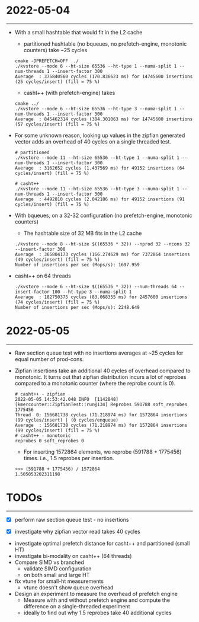 
# 2022-05-04
----

* With a small hashtable that would fit in the L2 cache
  - partitioned hashtable (no bqueues, no prefetch-engine, monotonic counters) take ~25 cycles
  ```
  cmake -DPREFETCH=OFF ../
  ./kvstore --mode 6 --ht-size 65536 --ht-type 1 --numa-split 1 --num-threads 1 --insert-factor 300
  Average  : 375840560 cycles (170.836623 ms) for 14745600 insertions (25 cycles/insert) (fill = 75 %)
  ```

  - casht++ (with prefetch-engine) takes
  ```
  cmake ../
  ./kvstore --mode 6 --ht-size 65536 --ht-type 3 --numa-split 1 --num-threads 1 --insert-factor 300
  Average  : 845462314 cycles (384.301063 ms) for 14745600 insertions (57 cycles/insert) (fill = 75 %)

  ```

* For some unknown reason, looking up values in the zipfian generated vector adds
  an overhead of 40 cycles on a single threaded test.
  ```
  # partitioned
  ./kvstore --mode 11 --ht-size 65536 --ht-type 1 --numa-split 1 --num-threads 1 --insert-factor 300
  Average  : 3162652 cycles (1.437569 ms) for 49152 insertions (64 cycles/insert) (fill = 75 %)

  # casht++
  ./kvstore --mode 11 --ht-size 65536 --ht-type 3 --numa-split 1 --num-threads 1 --insert-factor 300
  Average  : 4492810 cycles (2.042186 ms) for 49152 insertions (91 cycles/insert) (fill = 75 %)
  ```

* With bqueues, on a 32-32 configuration (no prefetch-engine, monotonic counters)
  - The hashtable size of 32 MB fits in the L2 cache
  ```
  ./kvstore --mode 8 --ht-size $((65536 * 32)) --nprod 32 --ncons 32 --insert-factor 300
  Average  : 365804173 cycles (166.274629 ms) for 7372864 insertions (49 cycles/insert) (fill = 75 %)
  Number of insertions per sec (Mops/s): 1697.959
  ```

* casht++ on 64 threads
  ```
  ./kvstore --mode 6 --ht-size $((65536 * 32)) --num-threads 64 --insert-factor 100 --ht-type 3 --numa-split 1
  Average  : 182750375 cycles (83.068355 ms) for 2457600 insertions (74 cycles/insert) (fill = 75 %)
  Number of insertions per sec (Mops/s): 2248.649
  ```

# 2022-05-05
----
* Raw section queue test with no insertions averages at ~25 cycles for equal
  number of prod-cons.

* Zipfian insertions take an additional 40 cycles of overhead compared to
  monotonic. It turns out that zipfian distribution incurs a lot of reprobes
  compared to a monotonic counter (where the reprobe count is 0).
  ```
  # casht++ - zipfian
  2022-05-05 14:53:42.048 INFO  [1142848] [kmercounter::ZipfianTest::run@134] Reprobes 591788 soft_reprobes 1775456
  Thread  0: 156681738 cycles (71.218974 ms) for 1572864 insertions (99 cycles/insert) | (0 cycles/enqueue)
  Average  : 156681738 cycles (71.218974 ms) for 1572864 insertions (99 cycles/insert) (fill = 75 %)
  # casht++ - monotonic
  reprobes 0 soft_reprobes 0
  ```
  - For inserting 1572864 elements, we reprobe (591788 + 1775456) times. i.e., 1.5 reprobes per insertion.
  ```
  >>> (591788 + 1775456) / 1572864
  1.505053202311198
  ```

# TODOs
---
  - [x] perform raw section queue test - no insertions

  - [x] investigate why zipfian vector read takes 40 cycles

  - investigate optimal prefetch distance for casht++ and partitioned (small HT)
  - investigate bi-modality on casht++ (64 threads)
  - Compare SIMD vs branched
    - validate SIMD configuration
    - on both small and large HT
  - fix vtune for small-ht measurements
    - vtune doesn't show queue overhead
  - Design an experiment to measure the overhead of prefetch engine
    - Measure with and without prefetch engine and compute the difference on a single-threaded experiment
    - ideally to find out why 1.5 reprobes take 40 additional cycles
